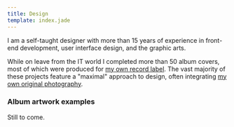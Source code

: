 ```yaml
---
title: Design
template: index.jade
---
```


I am a self-taught designer with more than 15 years of experience in front-end development, user interface design, and the graphic arts.

While on leave from the IT world I completed more than 50 album covers, most of which were produced for [my own record label](http://www.ektoplazm.com). The vast majority of these projects feature a "maximal" approach to design, often integrating [my own original photography](/photography/).

### Album artwork examples

Still to come.
